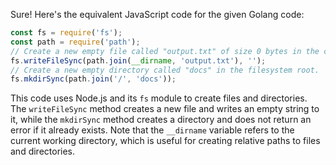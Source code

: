 Sure! Here's the equivalent JavaScript code for the given Golang code:
```javascript
const fs = require('fs');
const path = require('path');
// Create a new empty file called "output.txt" of size 0 bytes in the current working directory.
fs.writeFileSync(path.join(__dirname, 'output.txt'), '');
// Create a new empty directory called "docs" in the filesystem root.
fs.mkdirSync(path.join('/', 'docs'));
```
This code uses Node.js and its `fs` module to create files and directories. The `writeFileSync` method creates a new file and writes an empty string to it, while the `mkdirSync` method creates a directory and does not return an error if it already exists. Note that the `__dirname` variable refers to the current working directory, which is useful for creating relative paths to files and directories.

